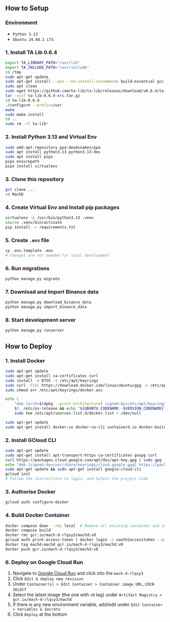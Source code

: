 ## How to Setup

### Environment

- `Python 3.13`
- `Ubuntu 24.04.1 LTS`

### 1. Install TA Lib 0.6.4

```bash
export TA_LIBRARY_PATH="/usr/lib"
export TA_INCLUDE_PATH="/usr/include"
cd /tmp
sudo apt-get update
sudo apt-get install --yes --no-install-recommends build-essential gcc wget
sudo apt clean
sudo wget https://github.com/ta-lib/ta-lib/releases/download/v0.6.4/ta-lib-0.6.4-src.tar.gz
tar -xvzf ta-lib-0.6.4-src.tar.gz
cd ta-lib-0.6.4
./configure --prefix=/usr
make
sudo make install
cd ..
sudo rm -rf ta-lib*
```

### 2. Install Python 3.13 and Virtual Env

```bash
sudo add-apt-repository ppa:deadsnakes/ppa
sudo apt install python3.13 python3.13-dev
sudo apt install pipx
pipx ensurepath
pipx install virtualenv
```

### 3. Clone this repository

```bash
git clone ...
cd MachD
```

### 4. Create Virtual Env and Install pip packages

```bash
virtualenv -p /usr/bin/python3.13 .venv
source .venv/bin/activate
pip install -r requirements.txt
```

### 5. Create `.env` file

```bash
cp .env.template .env
# Changes are not needed for local development
```

### 6. Run migrations

```bash
python manage.py migrate
```

### 7. Download and Import Binance data

```bash
python manage.py download_binance_data
python manage.py import_binance_data
```

### 8. Start development server

```bash
python manage.py runserver
```

## How to Deploy

### 1. Install Docker

```bash
sudo apt-get update
sudo apt-get install ca-certificates curl
sudo install -m 0755 -d /etc/apt/keyrings
sudo curl -fsSL https://download.docker.com/linux/ubuntu/gpg -o /etc/apt/keyrings/docker.asc
sudo chmod a+r /etc/apt/keyrings/docker.asc

echo \
	"deb [arch=$(dpkg --print-architecture) signed-by=/etc/apt/keyrings/docker.asc] https://download.docker.com/linux/ubuntu \
	$(. /etc/os-release && echo "${UBUNTU_CODENAME:-$VERSION_CODENAME}") stable" | \
	sudo tee /etc/apt/sources.list.d/docker.list > /dev/null

sudo apt-get update
sudo apt-get install docker-ce docker-ce-cli containerd.io docker-buildx-plugin docker-compose-plugin
```

### 2. Install GCloud CLI

```bash
sudo apt-get update
sudo apt-get install apt-transport-https ca-certificates gnupg curl
curl https://packages.cloud.google.com/apt/doc/apt-key.gpg | sudo gpg --dearmor -o /usr/share/keyrings/cloud.google.gpg
echo "deb [signed-by=/usr/share/keyrings/cloud.google.gpg] https://packages.cloud.google.com/apt cloud-sdk main" | sudo tee -a /etc/apt/sources.list.d/google-cloud-sdk.list
sudo apt-get update && sudo apt-get install google-cloud-cli
gcloud init
# Follow the instructions to login, and Select the project code
```

### 3. Authorise Docker

```bash
gcloud auth configure-docker
```

### 4. Build Docker Container

```bash
docker compose down --rmi local  # Remove all existing container and images to avoid reusign cached images
docker compose build
docker rmi gcr.io/mach-d-rlqsy3/machd:v0
gcloud auth print-access-token | docker login -u oauth2accesstoken --password-stdin gcr.io
docker tag machd-machd gcr.io/mach-d-rlqsy3/machd:v0
docker push gcr.io/mach-d-rlqsy3/machd:v0
```

### 6. Deploy on Google Cloud Run

1. Navigate to [Google Cloud Run](https://console.cloud.google.com/run) and click into the `mach-d-rlqsy3`
2. Click `Edit & deploy new revision`
3. Under `Container(s) > Edit Container > Container image URL`, click `SELECT`
4. Select the latest image (the one with `v0` tag) under `Artifact Registry > gcr.io/mach-d-rlqsy3/machd`
5. If there is any new environment variable, add/edit under `Edit Container > Variables & Secrets`
6. Click `Deploy` at the bottom
